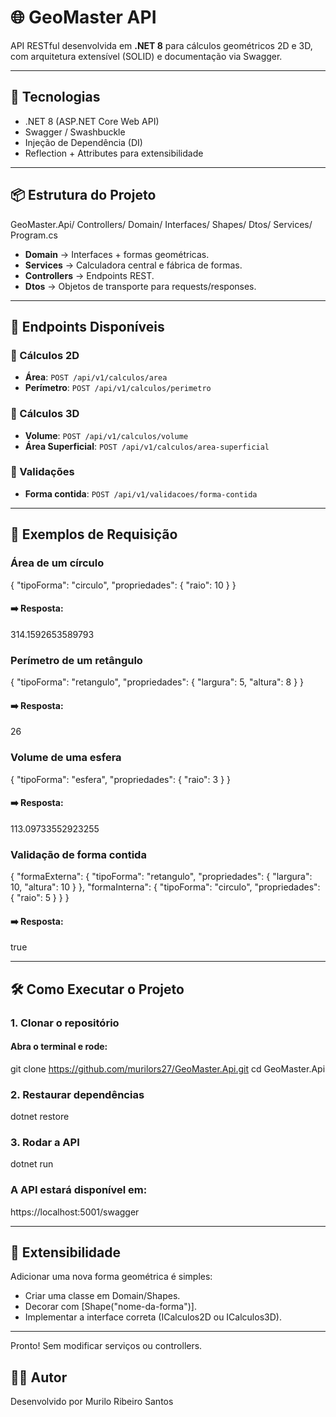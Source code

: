 # 🌐 GeoMaster API
API RESTful desenvolvida em **.NET 8** para cálculos geométricos 2D e 3D, com arquitetura extensível (SOLID) e documentação via Swagger.

---

## 🚀 Tecnologias
- .NET 8 (ASP.NET Core Web API)
- Swagger / Swashbuckle
- Injeção de Dependência (DI)
- Reflection + Attributes para extensibilidade

---

## 📦 Estrutura do Projeto
GeoMaster.Api/
Controllers/
Domain/
Interfaces/
Shapes/
Dtos/
Services/
Program.cs

- **Domain** → Interfaces + formas geométricas.  
- **Services** → Calculadora central e fábrica de formas.  
- **Controllers** → Endpoints REST.  
- **Dtos** → Objetos de transporte para requests/responses.  

---

## 📂 Endpoints Disponíveis

### 🔹 Cálculos 2D
- **Área**: `POST /api/v1/calculos/area`
- **Perímetro**: `POST /api/v1/calculos/perimetro`

### 🔹 Cálculos 3D
- **Volume**: `POST /api/v1/calculos/volume`
- **Área Superficial**: `POST /api/v1/calculos/area-superficial`

### 🔹 Validações
- **Forma contida**: `POST /api/v1/validacoes/forma-contida`

---

## 📝 Exemplos de Requisição

### Área de um círculo
{
  "tipoForma": "circulo",
  "propriedades": { "raio": 10 }
}
#### ➡️ Resposta:
314.1592653589793

### Perímetro de um retângulo
{
  "tipoForma": "retangulo",
  "propriedades": { "largura": 5, "altura": 8 }
}
#### ➡️ Resposta:
26

### Volume de uma esfera
{
  "tipoForma": "esfera",
  "propriedades": { "raio": 3 }
}
#### ➡️ Resposta:
113.09733552923255

### Validação de forma contida
{
  "formaExterna": { "tipoForma": "retangulo", "propriedades": { "largura": 10, "altura": 10 } },
  "formaInterna": { "tipoForma": "circulo", "propriedades": { "raio": 5 } }
}
#### ➡️ Resposta:
true

---

## 🛠️ Como Executar o Projeto
### 1. Clonar o repositório
#### Abra o terminal e rode:
git clone https://github.com/murilors27/GeoMaster.Api.git
cd GeoMaster.Api

### 2. Restaurar dependências
dotnet restore

### 3. Rodar a API
dotnet run

### A API estará disponível em:
https://localhost:5001/swagger

---

## 🔮 Extensibilidade
Adicionar uma nova forma geométrica é simples:
- Criar uma classe em Domain/Shapes.
- Decorar com [Shape("nome-da-forma")].
- Implementar a interface correta (ICalculos2D ou ICalculos3D).

---

Pronto! Sem modificar serviços ou controllers.

## 👨‍💻 Autor
Desenvolvido por Murilo Ribeiro Santos
